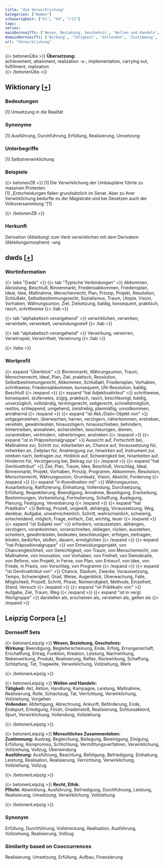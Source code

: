 ```yaml
---
title: "die Verwirklichung"
kategorien: ["Nomen"]
schwierigkeit: ["k1", "h4", "r13"]
tags:
series:
mainDornseiffs: ['Wesen, Beziehung, Geschehnis', 'Wollen und Handeln', 'Menschliches Zusammenleben', 'Recht, Ethik']
domainDornseiffs: ['Wirkung', 'Tätigkeit', 'Vollenden', 'Zustimmung', 'Ausführung', 'Pflicht']
url: "Verwirklichung"
---
```


{{< betonenÜbs >}}
**Übersetzung:**  
achievement, attainment, realization -s-, implementation, carrying out, fulfillment, realization  
{{< /betonenÜbs >}}

## Wiktionary [[+](https://de.wiktionary.org/wiki/Verwirklichung)]

### Bedeutungen
[1] Umsetzung in die Realität  

### Synonyme
[1] Ausführung, Durchführung, Erfüllung, Realisierung, Umsetzung  

### Unterbegriffe
[1] Selbstverwirklichung  

### Beispiele
{{< betonenZB >}}
[1] Die Verwirklichung der Umbaupläne führte zu massiven Protesten.  
[1] „Entscheidungen fielen grundsätzlich im Senat. Aber zu ihrer Verwirklichung bedurfte es der Magistrate und bei Gesetzen auch der Volksversammlung.“[1]  

{{< /betonenZB >}}
### Herkunft
Derivation (Ableitung) zum Verb verwirklichen mit dem Derivatem (Ableitungsmorphem) -ung  



## dwds [[+](https://www.dwds.de/wb/Verwirklichung)]

### Wortinformation
{{< tabs "Dwds" >}}
{{< tab "Typische Verbindungen" >}}
Abkommen, Abrüstung, Beschluß, Binnenmarkt, Friedensabkommen, Friedensplan, Ideal, Idee, Maßnahme, Menschenrecht, Plan, Prinzip, Projekt, Resolution, Schlußakt, Selbstbestimmungsrecht, Sozialismus, Traum, Utopie, Vision, Vorhaben, Währungsunion, Ziel, Zielsetzung, baldig, konsequent, praktisch, rasch, schrittweise
{{< /tab >}}

{{< tab "alphabetisch vorangehend" >}}
verwirklichen, verwirken, verwirbeln, verwinkelt, verwindungssteif
{{< /tab >}}

{{< tab "alphabetisch vorangehend" >}}
Verwirkung, verwirren, Verwirrspiel, Verwirrtheit, Verwirrung
{{< /tab >}}

{{< /tabs >}}

### Wortprofil
{{< expand "Überblick" >}} Binnenmarkt, Währungsunion, Traum, Menschenrecht, Ideal, Plan, Ziel, praktisch, Resolution, Selbstbestimmungsrecht, Abkommen, Schlußakt, Friedensplan, Vorhaben, schrittweise, Friedensabkommen, konsequent, UN-Resolution, baldig, Beschluß {{< /expand >}}
{{< expand "hat Adjektivattribut" >}} schrittweise, konsequent, stufenweis, zügig, praktisch, rasch, beschleunigt, baldig, unverzüglich, vollständig, termingerecht, zeitgerecht, schnellstmöglich, restlos, schleppend, umgehend, zielstrebig, planmäßig, unvollkommen, annähernd {{< /expand >}}
{{< expand "ist Akk./Dativ-Objekt von" >}} entgegenstehen, überwachen, harren, verzögern, näherkommen, erstreben, vereiteln, gewährleisten, hinauszögern, hinausschieben, behindern, hintertreiben, anmahnen, sicherstellen, beschleunigen, dienen, vorantreiben, verhindern, näherbringen, anstreben {{< /expand >}}
{{< expand "ist in Präpositionalgruppe" >}} Aussicht auf, Fortschritt bei, Maßnahme zur, Schritt zur, mitarbeiten an, Chance auf, Voraussetzung für, mitwirken an, Zeitplan für, Anstrengung zur, hinwirken auf, Instrument zur, streben nach, beitragen zur, Hinblick auf, Schwierigkeit bei, hinarbeiten auf, Hindernis für, Verzögerung bei, Beitrag zur {{< /expand >}}
{{< expand "hat Genitivattribut" >}} Ziel, Plan, Traum, Idee, Beschluß, Vorschlag, Ideal, Binnenmarkt, Projekt, Vorhaben, Prinzip, Programm, Abkommen, Resolution, Menschenrecht, Währungsunion, Grundsatz, Vision, Absicht, Forderung {{< /expand >}}
{{< expand "in Koordination mit" >}} Währungsunion, Ausarbeitung, Ratifizierung, Einhaltung, Vollendung, Durchsetzung, Erfüllung, Respektierung, Beendigung, Annahme, Beseitigung, Erarbeitung, Bestimmungen, Vorbereitung, Formulierung, Schaffung, Auslegung, Planung, Festigung, Vereinbarung {{< /expand >}}
{{< expand "hat Prädikativ" >}} Beitrag, Prozeß, ungewiß, abhängig, Voraussetzung, Weg, denkbar, Aufgabe, unwahrscheinlich, Schritt, wahrscheinlich, schwierig, entscheidend, möglich, Frage, einfach, Ziel, wichtig, teuer {{< /expand >}}
{{< expand "ist Subjekt von" >}} erfordern, voraussetzen, abhängen, verzögern, vorankommen, voranschreiten, obliegen, rücken, ausstehen, scheitern, gewährleisten, bedeuten, beschleunigen, erfolgen, beitragen, binden, bedürfen, stoßen, dauern, ermöglichen {{< /expand >}}
{{< expand "hat Präpositionalgruppe" >}} von Entwicklungsprojekt, von Chancengleichheit, von Gerechtigkeit, von Traum, von Menschenrecht, von Maßnahme, von Innovation, von Vorhaben, von Freiheit, von Demokratie, von Reform, von Projekt, in Ferne, von Plan, von Entwurf, von Idee, von Friede, in Praxis, von Vorschlag, von Programm {{< /expand >}}
{{< expand "ist Genitivattribut von" >}} Chance, Stadium, Zwecke, Voraussetzung, Tempo, Schwierigkeit, Grad, Weise, Augenblick, Überwachung, Falle, Möglichkeit, Prozeß, Schritt, Phase, Notwendigkeit, Methode, Einzelheit, Stand, Versuch {{< /expand >}}
{{< expand "ist Prädikativ von" >}} Aufgabe, Ziel, Traum, Weg {{< /expand >}}
{{< expand "ist in vergl. Wortgruppe" >}} darstellen als, erscheinen als, verstehen als, gelten als {{< /expand >}}

## Leipzig Corpora [[+](https://corpora.uni-leipzig.de/en/res?word=Verwirklichung&corpusId=deu_newscrawl-public_2018)]

### Dornseiff Sets
{{< betonenLeipzig >}}
**Wesen, Beziehung, Geschehnis:**  
**Wirkung:** Beendigung, Begleiterscheinung, Ende, Erfolg, Errungenschaft, Erschaffung, Ertrag, Funktion, Kreation, Leistung, Nachwirkung, Nebenwirkung, Produkt, Realisierung, Reflex, Rückwirkung, Schaffung, Schöpfung, Tat, Tragweite, Verwirklichung, Vollziehung, Werk  

{{< /betonenLeipzig >}}


{{< betonenLeipzig >}}
**Wollen und Handeln:**  
**Tätigkeit:** Akt, Aktion, Handlung, Kampagne, Leistung, Maßnahme, Realisierung, Rolle, Schachzug, Tat, Verrichtung, Verwirklichung, Vollziehung, Vorgehen  
**Vollenden:** Abfertigung, Abrechnung, Ankunft, Beförderung, Ende, Endspurt, Erledigung, Finish, Gnadenstoß, Realisierung, Schlussakkord, Spurt, Verwirklichung, Vollendung, Vollziehung  

{{< /betonenLeipzig >}}


{{< betonenLeipzig >}}
**Menschliches Zusammenleben:**  
**Zustimmung:** Austrag, Begleichung, Beilegung, Bereinigung, Einigung, Erfüllung, Kompromiss, Schlichtung, Vermittlungsverfahren, Verwirklichung, Vollziehung, Vollzug, Überwindung  
**Ausführung:** Ausführung, Beachtung, Befolgung, Befriedigung, Einhaltung, Leistung, Realisation, Realisierung, Verrichtung, Verwirklichung, Vollziehung, Vollzug  

{{< /betonenLeipzig >}}


{{< betonenLeipzig >}}
**Recht, Ethik:**  
**Pflicht:** Abwicklung, Ausführung, Befriedigung, Durchführung, Leistung, Realisierung, Umsetzung, Verwirklichung, Vollziehung  

{{< /betonenLeipzig >}}

### Synonym
Erfüllung, Durchführung, Vollstreckung, Realisation, Ausführung, Vollziehung, Realisierung, Vollzug


### Similarity based on Cooccurrences
Realisierung, Umsetzung, Erfüllung, Aufbau, Finanzierung

